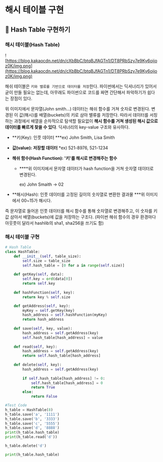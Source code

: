 # 해시 테이블 구현

## 📌 **Hash Table 구현하기**

### 해시 테이블(Hash Table)

![https://blog.kakaocdn.net/dn/cXbBbC/btqBJfAGTn1/DT8PRbSzy7e9Ky6oijoz0K/img.png](https://blog.kakaocdn.net/dn/cXbBbC/btqBJfAGTn1/DT8PRbSzy7e9Ky6oijoz0K/img.png)

해쉬 테이블은 `키와 밸류를 기반으로 데이터를 저장`한다. 파이썬에서는 딕셔너리가 있어서 굳이 만들 필요는 없는데, 아무래도 파이썬으로 코드를 짜면 간단해서 파악하기가 쉽다는 장점이 있다.

위 이미지에서 문자열(John smith...) 데이터는 해쉬 함수를 거쳐 숫자로 변경된다. 변경된 이 값(해시)를 배열(buckets)의 키로 삼아 밸류를 저장한다. 따라서 데이터를 서칭하는 과정에서 배열을 순차적으로 탐색할 필요없이 **해시 함수를 거쳐 생성된 해시 값으로 데이터를 빠르게 찾을 수 있다**. 딕셔너리의 key-value 구조와 유사하다.

- **키(Key): 인풋 데이터 ***ex) John Smith, Lisa Smith

- **값(value): 저장할 데이터** *ex) 521-8976, 521-1234

- **해쉬 함수(Hash Function): '키'를 해시로 변경해주는 함수**

  - ****위 이미지에서 문자열 데이터가 hash function을 거쳐 숫자열 데이터로 변경된다.

    ex) John Smaith -> 02

- **해시(Hash): 인풋 데이터를 고정된 길이의 숫자열로 변환한 결과물 ***위 이미지에서 00~15가 해시다.

즉 문자열로 들어온 인풋 데이터를 해시 함수를 통해 숫자열로 변경해주고, 이 숫자를 키 값 삼아서 배열(buckets)에 값을 저장하는 구조다. (파이썬 해쉬 함수의 경우 환경마다 아웃풋이 달라서 hashlib의 sha1, sha256을 쓰기도 함)

### 해시 테이블 구현

```python
# Hash Table
class HashTable:
    def __init__(self, table_size):
        self.size = table_size
        self.hash_table = [0 for a in range(self.size)]
        
    def getKey(self, data):
        self.key = ord(data[0])
        return self.key
    
    def hashFunction(self, key):
        return key % self.size

    def getAddress(self, key):
        myKey = self.getKey(key)
        hash_address = self.hashFunction(myKey)
        return hash_address
    
    def save(self, key, value):
        hash_address = self.getAddress(key)
        self.hash_table[hash_address] = value
        
    def read(self, key):
        hash_address = self.getAddress(key)
        return self.hash_table[hash_address]
    
    def delete(self, key):
        hash_address = self.getAddress(key)
        
        if self.hash_table[hash_address] != 0:
            self.hash_table[hash_address] = 0
            return True
        else:
            return False

#Test Code
h_table = HashTable(8)
h_table.save('a', '1111')
h_table.save('b', '3333')
h_table.save('c', '5555')
h_table.save('d', '8888')
print(h_table.hash_table)
print(h_table.read('d'))

h_table.delete('d')

print(h_table.hash_table)
```